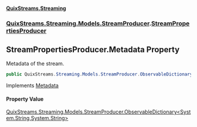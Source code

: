 #### [QuixStreams.Streaming](index.md 'index')
### [QuixStreams.Streaming.Models.StreamProducer](QuixStreams.Streaming.Models.StreamProducer.md 'QuixStreams.Streaming.Models.StreamProducer').[StreamPropertiesProducer](StreamPropertiesProducer.md 'QuixStreams.Streaming.Models.StreamProducer.StreamPropertiesProducer')

## StreamPropertiesProducer.Metadata Property

Metadata of the stream.

```csharp
public QuixStreams.Streaming.Models.StreamProducer.ObservableDictionary<string,string> Metadata { get; }
```

Implements [Metadata](IStreamPropertiesProducer.Metadata.md 'QuixStreams.Streaming.Models.StreamProducer.IStreamPropertiesProducer.Metadata')

#### Property Value
[QuixStreams.Streaming.Models.StreamProducer.ObservableDictionary&lt;](ObservableDictionary_TKey,TValue_.md 'QuixStreams.Streaming.Models.StreamProducer.ObservableDictionary<TKey,TValue>')[System.String](https://docs.microsoft.com/en-us/dotnet/api/System.String 'System.String')[,](ObservableDictionary_TKey,TValue_.md 'QuixStreams.Streaming.Models.StreamProducer.ObservableDictionary<TKey,TValue>')[System.String](https://docs.microsoft.com/en-us/dotnet/api/System.String 'System.String')[&gt;](ObservableDictionary_TKey,TValue_.md 'QuixStreams.Streaming.Models.StreamProducer.ObservableDictionary<TKey,TValue>')